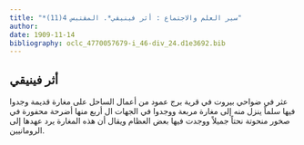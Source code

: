 ```yaml
---
title: "*سير العلم والاجتماع : أثر فينيقي*. المقتبس 4(11)"
author: 
date: 1909-11-14
bibliography: oclc_4770057679-i_46-div_24.d1e3692.bib
---
```




##  أثر فينيقي 


 عثر في ضواحي  بيروت  في قرية  برج عمود  من أعمال الساحل على مغارة قديمة وجدوا فيها سلماً ينزل منه إلى مغارة مربعة ووجدوا في الجهات ال  أربع  منها أضرحة محفورة في صخور منحوتة نحتاً جميلاً ووجدت فيها بعض العظام ويقال أن هذه المغارة يرد   عهدها إلى الرومانيين. 
